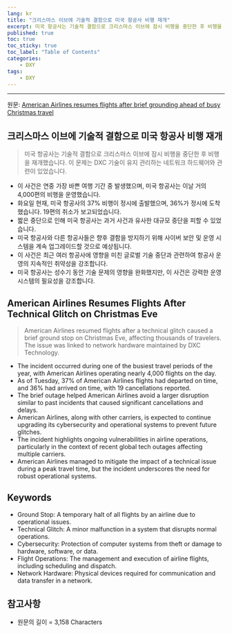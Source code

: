 ```yaml
---
lang: kr
title: "크리스마스 이브에 기술적 결함으로 미국 항공사 비행 재개"
excerpt: 미국 항공사는 기술적 결함으로 크리스마스 이브에 잠시 비행을 중단한 후 비행을 재개했습니다. 이 문제는 DXC 기술이 유지 관리하는 네트워크 하드웨어와 관련이 있었습니다.
published: true
toc: true
toc_sticky: true
toc_label: "Table of Contents"
categories:
    - DXY
tags:
    - DXY
---
```


---

  원문: [American Airlines resumes flights after brief grounding ahead of busy Christmas travel](https://www.investing.com/news/economy-news/american-airlines-says-experiencing-technical-issue-with-its-flights-3788105)

## 크리스마스 이브에 기술적 결함으로 미국 항공사 비행 재개

> 미국 항공사는 기술적 결함으로 크리스마스 이브에 잠시 비행을 중단한 후 비행을 재개했습니다. 이 문제는 DXC 기술이 유지 관리하는 네트워크 하드웨어와 관련이 있었습니다.


- 이 사건은 연중 가장 바쁜 여행 기간 중 발생했으며, 미국 항공사는 이날 거의 4,000편의 비행을 운영했습니다.
- 화요일 현재, 미국 항공사의 37% 비행이 정시에 출발했으며, 36%가 정시에 도착했습니다. 19편의 취소가 보고되었습니다.
- 짧은 중단으로 인해 미국 항공사는 과거 사건과 유사한 대규모 중단을 피할 수 있었습니다.
- 미국 항공사와 다른 항공사들은 향후 결함을 방지하기 위해 사이버 보안 및 운영 시스템을 계속 업그레이드할 것으로 예상됩니다.
- 이 사건은 최근 여러 항공사에 영향을 미친 글로벌 기술 중단과 관련하여 항공사 운영의 지속적인 취약성을 강조합니다.
- 미국 항공사는 성수기 동안 기술 문제의 영향을 완화했지만, 이 사건은 강력한 운영 시스템의 필요성을 강조합니다.

## American Airlines Resumes Flights After Technical Glitch on Christmas Eve

> American Airlines resumed flights after a technical glitch caused a brief ground stop on Christmas Eve, affecting thousands of travelers. The issue was linked to network hardware maintained by DXC Technology.


- The incident occurred during one of the busiest travel periods of the year, with American Airlines operating nearly 4,000 flights on the day.
- As of Tuesday, 37% of American Airlines flights had departed on time, and 36% had arrived on time, with 19 cancellations reported.
- The brief outage helped American Airlines avoid a larger disruption similar to past incidents that caused significant cancellations and delays.
- American Airlines, along with other carriers, is expected to continue upgrading its cybersecurity and operational systems to prevent future glitches.
- The incident highlights ongoing vulnerabilities in airline operations, particularly in the context of recent global tech outages affecting multiple carriers.
- American Airlines managed to mitigate the impact of a technical issue during a peak travel time, but the incident underscores the need for robust operational systems.

## Keywords

- Ground Stop: A temporary halt of all flights by an airline due to operational issues.
- Technical Glitch: A minor malfunction in a system that disrupts normal operations.
- Cybersecurity: Protection of computer systems from theft or damage to hardware, software, or data.
- Flight Operations: The management and execution of airline flights, including scheduling and dispatch.
- Network Hardware: Physical devices required for communication and data transfer in a network.

## 참고사항

- 원문의 길이 = 3,158 Characters

